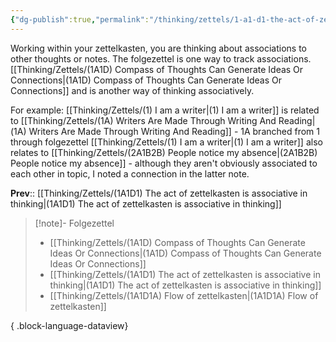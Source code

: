 ```yaml
---
{"dg-publish":true,"permalink":"/thinking/zettels/1-a1-d1-the-act-of-zettelkasten-is-associative-in-thinking/","noteIcon":"","created":"2025-07-14T09:47","updated":"2025-07-14T09:56"}
---
```


Working within your zettelkasten, you are thinking about associations to other thoughts or notes. The folgezettel is one way to track associations. [[Thinking/Zettels/(1A1D) Compass of Thoughts Can Generate Ideas Or Connections\|(1A1D) Compass of Thoughts Can Generate Ideas Or Connections]] and is another way of thinking associatively. 

For example: 
[[Thinking/Zettels/(1) I am a writer\|(1) I am a writer]] is related to [[Thinking/Zettels/(1A) Writers Are Made Through Writing And Reading\|(1A) Writers Are Made Through Writing And Reading]] - 1A branched from 1 through folgezettel 
[[Thinking/Zettels/(1) I am a writer\|(1) I am a writer]] also relates to [[Thinking/Zettels/(2A1B2B) People notice my absence\|(2A1B2B) People notice my absence]] - although they aren't obviously associated to each other in topic, I noted a connection in the latter note. 

**Prev**:: [[Thinking/Zettels/(1A1D1) The act of zettelkasten is associative in thinking\|(1A1D1) The act of zettelkasten is associative in thinking]]

> [!note]- Folgezettel
>  - [[Thinking/Zettels/(1A1D) Compass of Thoughts Can Generate Ideas Or Connections\|(1A1D) Compass of Thoughts Can Generate Ideas Or Connections]]
> - [[Thinking/Zettels/(1A1D1) The act of zettelkasten is associative in thinking\|(1A1D1) The act of zettelkasten is associative in thinking]]
> - [[Thinking/Zettels/(1A1D1A) Flow of zettelkasten\|(1A1D1A) Flow of zettelkasten]]
> 
{ .block-language-dataview}